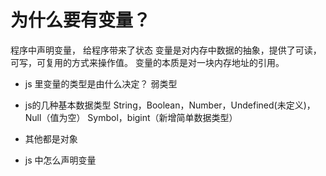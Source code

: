 # 为什么要有变量？

程序中声明变量， 给程序带来了状态
变量是对内存中数据的抽象，提供了可读，可写，可复用的方式来操作值。
变量的本质是对一块内存地址的引用。

- js 里变量的类型是由什么决定？
    弱类型
- js的几种基本数据类型
    String，Boolean，Number，Undefined(未定义)，Null（值为空）
    Symbol，bigint（新增简单数据类型）
- 其他都是对象 

- js 中怎么声明变量